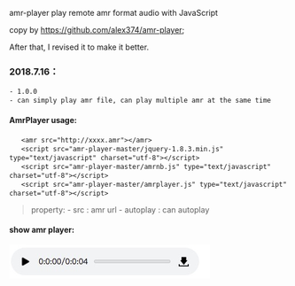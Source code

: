 amr-player
play remote amr format audio with JavaScript  

copy by https://github.com/alex374/amr-player;
	
After that, I revised it to make it better.

### 2018.7.16：
	- 1.0.0
	- can simply play amr file, can play multiple amr at the same time

#### AmrPlayer usage:
	
   > <body>
	   <amr src="http://xxxx.amr"></amr>
	   <script src="amr-player-master/jquery-1.8.3.min.js" type="text/javascript" charset="utf-8"></script>
	   <script src="amr-player-master/amrnb.js" type="text/javascript" charset="utf-8"></script>
	   <script src="amr-player-master/amrplayer.js" type="text/javascript" charset="utf-8"></script>
   </body>
   
   > property:
	- src : amr url
	- autoplay : can autoplay
   
   
#### show amr player: 
![amrPayer](amrPlayer.png "amrPayer")
   
   
